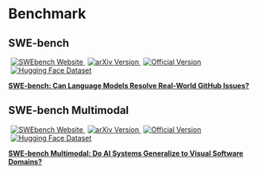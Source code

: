 # Benchmark

## SWE-bench
<span>
  <!-- Read in Official -->
  <a href="https://www.swebench.com/" style="margin-left: 5px;">
    <img src="https://img.shields.io/badge/Official-SWEbench-blue?style=flat-square&logo=internet-explorer&logoColor=white" alt="SWEbench Website">
  </a>
  <!-- Read in arXiv -->
  <a href="https://arxiv.org/abs/2310.06770" style="margin-left: 5px;">
    <img src="https://img.shields.io/badge/arXiv-2310.06770-b31b1b?style=flat-square&logo=arxiv&logoColor=white" alt="arXiv Version">
  </a>
  <!-- Read in Github -->
  <a href="https://github.com/SWE-bench/SWE-bench" style="margin-left: 5px;">
    <img src="https://img.shields.io/badge/Read_in-Github-black?style=flat-square&logo=github&logoColor=white" alt="Official Version">
  </a>
  <!-- Read in Hugging Face -->
  <a href="https://huggingface.co/datasets/princeton-nlp/SWE-bench" style="margin-left: 5px;">
    <img src="https://img.shields.io/badge/HuggingFace-Dataset-yellow?style=flat-square&logo=hugging-face&logoColor=white" alt="Hugging Face Dataset">
  </a>
</span>

[**SWE-bench: Can Language Models Resolve Real-World GitHub Issues?**](https://arxiv.org/abs/2310.06770)



## SWE-bench Multimodal
<span>
  <!-- Read in Official -->
  <a href="https://www.swebench.com/multimodal.html" style="margin-left: 5px;">
    <img src="https://img.shields.io/badge/Official-SWEbench_Multimodal-blue?style=flat-square&logo=internet-explorer&logoColor=white" alt="SWEbench Website">
  </a>
  <!-- Read in arXiv -->
  <a href="https://arxiv.org/abs/2410.03859" style="margin-left: 5px;">
    <img src="https://img.shields.io/badge/arXiv-2410.03859-b31b1b?style=flat-square&logo=arxiv&logoColor=white" alt="arXiv Version">
  </a>
  <!-- Read in Github -->
  <a href="https://github.com/SWE-bench/SWE-bench" style="margin-left: 5px;">
    <img src="https://img.shields.io/badge/Read_in-Github-black?style=flat-square&logo=github&logoColor=white" alt="Official Version">
  </a>
  <!-- Read in Hugging Face -->
  <a href="https://huggingface.co/datasets/princeton-nlp/SWE-bench_Multimodal" style="margin-left: 5px;">
    <img src="https://img.shields.io/badge/HuggingFace-Dataset-yellow?style=flat-square&logo=hugging-face&logoColor=white" alt="Hugging Face Dataset">
  </a>
</span>

[**SWE-bench Multimodal: Do AI Systems Generalize to Visual Software Domains?**](https://arxiv.org/abs/2410.03859)

